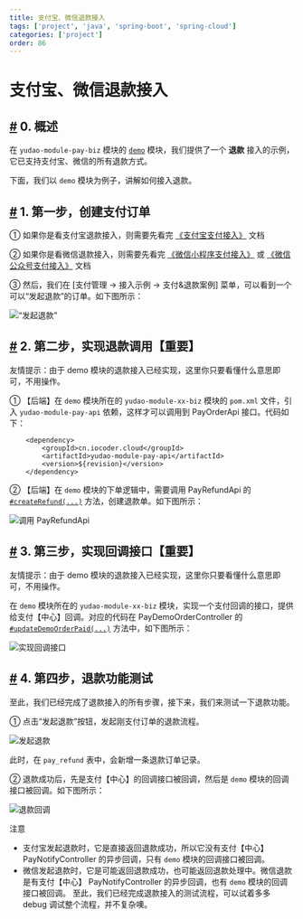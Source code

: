 ```yaml
---
title: 支付宝、微信退款接入
tags: ['project', 'java', 'spring-boot', 'spring-cloud']
categories: ['project']
order: 86
---
```

# 支付宝、微信退款接入

## [#](#_0-概述) 0. 概述

 在 `yudao-module-pay-biz` 模块的 [`demo`](https://github.com/YunaiV/yudao-cloud/tree/master/yudao-module-pay/yudao-module-pay-biz/src/main/java/cn/iocoder/yudao/module/pay/controller/admin/demo) 模块，我们提供了一个 **退款** 接入的示例，它已支持支付宝、微信的所有退款方式。

 下面，我们以 `demo` 模块为例子，讲解如何接入退款。

 ## [#](#_1-第一步-创建支付订单) 1. 第一步，创建支付订单

 ① 如果你是看支付宝退款接入，则需要先看完 [《支付宝支付接入》](/pay/alipay-pay-demo/) 文档

 ② 如果你是看微信退款接入，则需要先看完 [《微信小程序支付接入》](/pay/wx-pub-pay-demo/) 或 [《微信公众号支付接入》](/pay/wx-pub-pay-demo/) 文档

 ③ 然后，我们在 [支付管理 -> 接入示例 -> 支付&退款案例] 菜单，可以看到一个可以“发起退款”的订单。如下图所示：

 ![“发起退款”](https://cloud.iocoder.cn/img/%E6%94%AF%E4%BB%98%E6%89%8B%E5%86%8C/%E9%80%80%E6%AC%BE%E6%8E%A5%E5%85%A5/%E5%8F%91%E8%B5%B7%E9%80%80%E6%AC%BE.png)

 ## [#](#_2-第二步-实现退款调用【重要】) 2. 第二步，实现退款调用【重要】

 友情提示：由于 demo 模块的退款接入已经实现，这里你只要看懂什么意思即可，不用操作。

 ① 【后端】在 `demo` 模块所在的 `yudao-module-xx-biz` 模块的 `pom.xml` 文件，引入 `yudao-module-pay-api` 依赖，这样才可以调用到 PayOrderApi 接口。代码如下：


```
    <dependency>
        <groupId>cn.iocoder.cloud</groupId>
        <artifactId>yudao-module-pay-api</artifactId>
        <version>${revision}</version>
    </dependency>

```
② 【后端】在 `demo` 模块的下单逻辑中，需要调用 PayRefundApi 的 [`#createRefund(...)`](https://github.com/YunaiV/yudao-cloud/blob/master/yudao-module-pay/yudao-module-pay-biz/src/main/java/cn/iocoder/yudao/module/pay/service/demo/PayDemoOrderServiceImpl.java#L190-L203) 方法，创建退款单。如下图所示：

 ![调用 PayRefundApi](https://cloud.iocoder.cn/img/%E6%94%AF%E4%BB%98%E6%89%8B%E5%86%8C/%E9%80%80%E6%AC%BE%E6%8E%A5%E5%85%A5/%E8%B0%83%E7%94%A8PayRefundApi.png)

 ## [#](#_3-第三步-实现回调接口【重要】) 3. 第三步，实现回调接口【重要】

 友情提示：由于 demo 模块的退款接入已经实现，这里你只要看懂什么意思即可，不用操作。

 在 `demo` 模块所在的 `yudao-module-xx-biz` 模块，实现一个支付回调的接口，提供给支付【中心】回调。对应的代码在 PayDemoOrderController 的 [`#updateDemoOrderPaid(...)`](https://github.com/YunaiV/yudao-cloud/blob/master/yudao-module-pay/yudao-module-pay-biz/src/main/java/cn/iocoder/yudao/module/pay/controller/admin/demo/PayDemoOrderController.java#L68-L76) 方法中，如下图所示：

 ![实现回调接口](https://cloud.iocoder.cn/img/%E6%94%AF%E4%BB%98%E6%89%8B%E5%86%8C/%E9%80%80%E6%AC%BE%E6%8E%A5%E5%85%A5/%E5%AE%9E%E7%8E%B0%E5%9B%9E%E8%B0%83%E6%8E%A5%E5%8F%A3.png)

 ## [#](#_4-第四步-退款功能测试) 4. 第四步，退款功能测试

 至此，我们已经完成了退款接入的所有步骤，接下来，我们来测试一下退款功能。

 ① 点击“发起退款”按钮，发起刚支付订单的退款流程。

 ![发起退款](https://cloud.iocoder.cn/img/%E6%94%AF%E4%BB%98%E6%89%8B%E5%86%8C/%E9%80%80%E6%AC%BE%E6%8E%A5%E5%85%A5/%E6%B5%8B%E8%AF%95-%E5%8F%91%E8%B5%B7%E9%80%80%E6%AC%BE.png)

 此时，在 `pay_refund` 表中，会新增一条退款订单记录。

 ② 退款成功后，先是支付【中心】的回调接口被回调，然后是 `demo` 模块的回调接口被回调。如下图所示：

 ![退款回调](https://cloud.iocoder.cn/img/%E6%94%AF%E4%BB%98%E6%89%8B%E5%86%8C/%E9%80%80%E6%AC%BE%E6%8E%A5%E5%85%A5/%E6%B5%8B%E8%AF%95-%E9%80%80%E6%AC%BE%E5%9B%9E%E8%B0%83.png)

 注意

 * 支付宝发起退款时，它是直接返回退款成功，所以它没有支付【中心】 PayNotifyController 的异步回调，只有 `demo` 模块的回调接口被回调。
* 微信发起退款时，它是可能返回退款成功，也可能返回退款处理中。微信退款是有支付【中心】 PayNotifyController 的异步回调，也有 `demo` 模块的回调接口被回调。
 至此，我们已经完成退款接入的测试流程，可以试着多多 debug 调试整个流程，并不复杂噢。
